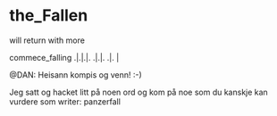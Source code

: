 # the_Fallen
will return with more

commece_falling
.|.|.|.
.|.|.
.|.
 | 
 
 
@DAN: Heisann kompis og venn! :-)

Jeg satt og hacket litt på noen ord og kom på noe som du kanskje kan vurdere som writer:
panzerfall
